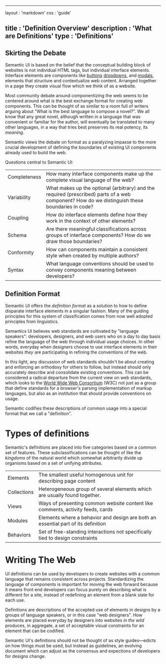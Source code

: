   ---
layout      : 'markdown'
css         : 'guide'

title       : 'Definition Overview'
description : 'What are Definitions'
type        : 'Definitions'
---

## Skirting the Debate

Semantic UI is based on the belief that the conceptual building block of websites is not individual HTML tags, but individual interface elements. Interface elements are components like [buttons](http://www.semantic-ui.com/elements/button.html) [dropdowns](http://www.semantic-ui.com/modules/dropdown.html), and [modals](http://www.semantic-ui.com/modules/modal.html), elements that structure and contextualize web content. Arranged together in a page they create visual flow which we think of as a website.

Most community debate around componentizing the web seems to be centered around what is the best exchange format for creating web components. This can be thought of as similar to a room full of writers arguing about "What is the best language to compose a novel?". We all know that any great novel, although written in a language that was convenient or familiar for the author, will eventually be translated to many other languages, in a way that tries best preserves its real potency, its *meaning*.

Semantic views the debate on format as a paralyzing impasse to the more crucial development of defining the boundaries of existing UI components already used to build the web.

Questions central to Semantic UI:
<table class="ui table">
  <tr>
    <td>Completeness</td>
    <td>How many interface components make up the complete visual language of the web?</td>
  </tr>
  <tr>
    <td>Variability</td>
    <td>What makes up the optional (arbitrary) and the required (prescribed) parts of a web component? How do we distinguish these boundaries in code?</td>
  </tr>
  <tr>
    <td>Coupling</td>
    <td>How do interface elements define how they work in the context of other elements?</td>
  </tr>
  <tr>
    <td>Schema</td>
    <td>Are there meaningful classifications across groups of interface components? How do we draw those boundaries?</td>
  </tr>
  <tr>
    <td>Conformity</td>
    <td>How can components maintain a consistent style when created by multiple authors?</td>
  </tr>
  <tr>
    <td>Syntax</td>
    <td>What language conventions should be used to convey components meaning between developers?</td>
  </tr>
</table>

## Definition Format

Semantic UI offers the *definition format* as a solution to how to define disparate interface elements in a singular fashion. Many of the guiding principles for this system of classification comes from now well adopted principles from linguistics.

Semantics UI believes web standards are cultivated by "language speakers": developers, designers, and web users who on a day to day basis refine the language of the web through individual usage choices. In other words, everyday when designers choose to use interface elements in their websites *they* are participating in refining the conventions of the web.

In this light, any discussion of web standards shouldn't be about creating and enforcing an orthodoxy for others to follow, but instead should only accurately describe and consolidate existing conventions. This can be considered a radical departure from the current view on web standards, which looks to the [World Wide Web Consortium]() (W3C) not just as a group that define standards for a browser's parsing implementation of markup languages, but also as an institution that should provide conventions on usage.

Semantic codifies these descriptions of common usage into a special format that we call a "definition".

# Types of definitions

Semantic's definitions are placed into five categories based on a common set of features. These subclassifications can be thought of like the *kingdoms* of the natural world which somewhat arbitrarily divide up organisms based on a set of unifying attributes.

<table class="ui celled table">
  <tr>
    <td>Elements</td>
    <td>The smallest useful homogenous unit for describing page content</td>
  </tr>
  <tr>
    <td>Collections</td>
    <td>Heterogeneous group of several elements which are usually found together.</td>
  </tr>
  <tr>
    <td>Views</td>
    <td>Ways of presenting common website content like comments, activity feeds, cards</td>
  </tr>
  <tr>
    <td>Modules</td>
    <td>Elements where a behavior and design are both an essential part of its definition</td>
  </tr>
  <tr>
    <td>Behaviors</td>
    <td>Set of free-standing interactions not specifically tied to design constraints</td>
  </tr>
</table>

# Writing The Web

UI definitions can be used by developers to create websites with a common language that remains consistent across projects. Standardizing the language of components is important for moving the web forward because it means front end developers can focus purely on describing what is different for a site, instead of redefining an element from a blank slate for each use.

Definitions are descriptions of the accepted use of elements in designs by a groups of language speakers, or in this case "web designers". How elements are placed everyday by designers into websites *in the wild* produces, in aggregate, a set of acceptable visual constraints for an element that can be codified.

Semantic UI's definitions should not be thought of as style guides—edicts on how things must be used, but instead as guidelines, an evolving document which can adjust as the consensus and expections of developers for designs change.
